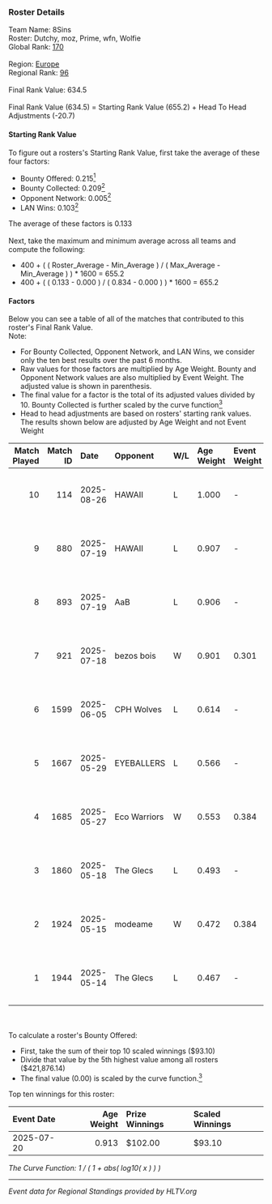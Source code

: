 ### Roster Details<br />
Team Name: 8Sins<br />
Roster: Dutchy, moz, Prime, wfn, Wolfie<br />
Global Rank: [170](../../standings_global_2025_09_01.md)<br />
<br />
Region: [Europe]( ../../standings_europe_2025_09_01.md)<br />
Regional Rank: [96]( ../../standings_europe_2025_09_01.md)<br />
<br />
Final Rank Value:  634.5<br />
<br />
Final Rank Value (634.5) = Starting Rank Value (655.2) + Head To Head Adjustments (-20.7)<br />

#### Starting Rank Value<br />
To figure out a rosters's Starting Rank Value, first take the average of these four factors:<br />
- Bounty Offered: 0.215[<sup>1</sup>](#table2)
- Bounty Collected: 0.209[<sup>2</sup>](#table1)
- Opponent Network: 0.005[<sup>2</sup>](#table1)
- LAN Wins: 0.103[<sup>2</sup>](#table1)

The average of these factors is 0.133<br />
<br />
Next, take the maximum and minimum average across all teams and compute the following:<br />
- 400 + ( ( Roster_Average - Min_Average ) / ( Max_Average - Min_Average ) ) * 1600 = 655.2
- 400 + ( ( 0.133 - 0.000 ) / ( 0.834 - 0.000 ) ) * 1600 = 655.2


#### Factors<br />
Below you can see a table of all of the matches that contributed to this roster's Final Rank Value.<br />
Note:<br />

- For Bounty Collected, Opponent Network, and LAN Wins, we consider only the ten best results over the past 6 months.
- Raw values for those factors are multiplied by Age Weight. Bounty and Opponent Network values are also multiplied by Event Weight. The adjusted value is shown in parenthesis.
- The final value for a factor is the total of its adjusted values divided by 10. Bounty Collected is further scaled by the curve function[<sup>3</sup>](#curveFunction)
- Head to head adjustments are based on rosters' starting rank values. The results shown below are adjusted by Age Weight and not Event Weight
<span id="table1"></span><br />


| Match Played | Match ID | Date       | Opponent     | W/L | Age Weight | Event Weight | Bounty Collected | Opponent Network | LAN Wins  | H2H Adj. | Roster                            |
| -: | -: | :- | :- | :- | :- | :- | :- | :- | :- | -: | :- |
|           10 |      114 | 2025-08-26 | HAWAII       | L   | 1.000      | -            | -                | -                | -         |    -8.17 | Cher1on, Dutchy, moz, wfn, Wolfie |
|            9 |      880 | 2025-07-19 | HAWAII       | L   | 0.907      | -            | -                | -                | -         |    -7.73 | Cher1on, Dutchy, moz, wfn, Wolfie |
|            8 |      893 | 2025-07-19 | AaB          | L   | 0.906      | -            | -                | -                | -         |    -7.19 | Cher1on, Dutchy, moz, wfn, Wolfie |
|            7 |      921 | 2025-07-18 | bezos bois   | W   | 0.901      | 0.301        | 0.000 (0.000)    | 0.000 (0.000)    | 1 (0.901) |     5.44 | Cher1on, Dutchy, moz, wfn, Wolfie |
|            6 |     1599 | 2025-06-05 | CPH Wolves   | L   | 0.614      | -            | -                | -                | -         |    -6.02 | bevve, moz, Prime, wfn, Wolfie    |
|            5 |     1667 | 2025-05-29 | EYEBALLERS   | L   | 0.566      | -            | -                | -                | -         |    -2.25 | dobbo, Dutchy, moz, Prime, wfn    |
|            4 |     1685 | 2025-05-27 | Eco Warriors | W   | 0.553      | 0.384        | 0.001 (0.000)    | 0.025 (0.005)    | 0 (0.000) |     7.95 | Dutchy, moz, Prime, wfn, Wolfie   |
|            3 |     1860 | 2025-05-18 | The Glecs    | L   | 0.493      | -            | -                | -                | -         |    -5.75 | Dutchy, moz, Prime, wfn, Wolfie   |
|            2 |     1924 | 2025-05-15 | modeame      | W   | 0.472      | 0.384        | 0.008 (0.001)    | 0.247 (0.045)    | 0 (0.000) |     8.40 | Dutchy, moz, Prime, wfn, Wolfie   |
|            1 |     1944 | 2025-05-14 | The Glecs    | L   | 0.467      | -            | -                | -                | -         |    -5.38 | Dutchy, moz, Prime, wfn, Wolfie   |

<br />
<span id="table2"></span><br />
To calculate a roster's Bounty Offered:<br />

- First, take the sum of their top 10 scaled winnings ($93.10)
- Divide that value by the 5th highest value among all rosters ($421,876.14)
- The final value (0.00) is scaled by the curve function.[<sup>3</sup>](#curveFunction)

Top ten winnings for this roster:<br />

| Event Date | Age Weight | Prize Winnings | Scaled Winnings |
| :- | -: | :- | :- |
| 2025-07-20 |      0.913 | $102.00        | $93.10          |


<span id="curveFunction"></span>_The Curve Function: 1 / ( 1 + abs( log10( x ) ) )_<br />

---
_Event data for Regional Standings provided by HLTV.org_<br />

